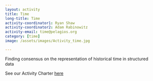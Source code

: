 ```yaml
---
layout: activity
title: Time
long-title: Time
activity-coordinator1: Ryan Shaw
activity-coordinator2: Adam Rabinowitz
activity-email: time@pelagios.org
category: [time]
image: /assets/images/Activity_time.jpg

---
```


Finding consensus on the representation of historical time in structured data

See our Activity Charter <a href="https://docs.google.com/document/d/1PDQC0MbxBnqyWwvGqtUBopWFEYxNc_kZhmvQl1cnBt0/edit?usp=sharing">here</a>
